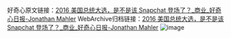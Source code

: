 好奇心原文链接：[2016 美国总统大选，是不是该 Snapchat 登场了？_商业_好奇心日报-Jonathan Mahler](https://www.qdaily.com/articles/9209.html)
WebArchive归档链接：[2016 美国总统大选，是不是该 Snapchat 登场了？_商业_好奇心日报-Jonathan Mahler](http://web.archive.org/web/20190623153941/https://www.qdaily.com/articles/9209.html)
![image](http://ww3.sinaimg.cn/large/007d5XDply1g3vevitddoj30u050j1ky)
